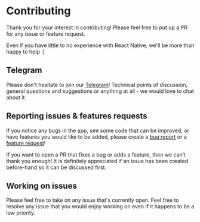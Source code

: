 # Contributing

Thank you for your interest in contributing! Please feel free to put up a PR for any issue or feature request.

Even if you have little to no experience with React Native, we'll be more than happy to help :)

## Telegram

Please don't hesitate to join our [Telegram](https://gitter.im/git-point)! Technical points of discussion, general questions and suggestions or anything at all - we would love to chat about it.

## Reporting issues & features requests

If you notice any bugs in the app, see some code that can be improved, or have features you would like to be added, please create a [bug report](https://github.com/suryaviyyapu/viyp/issues/new?template=BUG_REPORT.md) or a [feature request](https://github.com/suryaviyyapu/viyp/issues/new?template=FEATURE_REQUEST.md)!

If you want to open a PR that fixes a bug or adds a feature, then we can't thank you enough! It is definitely appreciated if an issue has been created before-hand so it can be discussed first.

## Working on issues

Please feel free to take on any issue that's currently open. Feel free to resolve any issue that you would enjoy working on even if it happens to be a low priority.
